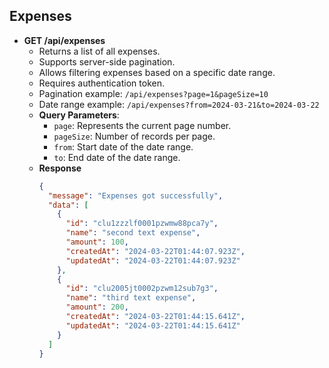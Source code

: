 ## Expenses

- **GET /api/expenses**
  - Returns a list of all expenses.
  - Supports server-side pagination.
  - Allows filtering expenses based on a specific date range.
  - Requires authentication token.
  - Pagination example: `/api/expenses?page=1&pageSize=10`
  - Date range example: `/api/expenses?from=2024-03-21&to=2024-03-22`
  - **Query Parameters**:
    - `page`: Represents the current page number.
    - `pageSize`: Number of records per page.
    - `from`: Start date of the date range.
    - `to`: End date of the date range.
  - **Response**
    ```json
    {
      "message": "Expenses got successfully",
      "data": [
        {
          "id": "clu1zzzlf0001pzwmw88pca7y",
          "name": "second text expense",
          "amount": 100,
          "createdAt": "2024-03-22T01:44:07.923Z",
          "updatedAt": "2024-03-22T01:44:07.923Z"
        },
        {
          "id": "clu2005jt0002pzwm12sub7g3",
          "name": "third text expense",
          "amount": 200,
          "createdAt": "2024-03-22T01:44:15.641Z",
          "updatedAt": "2024-03-22T01:44:15.641Z"
        }
      ]
    }
    ```
